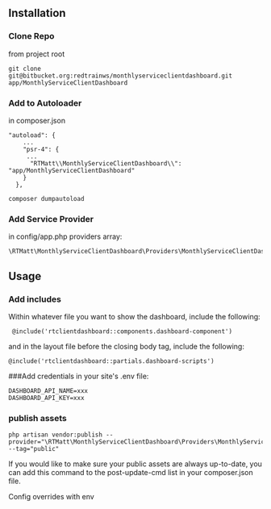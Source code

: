 ## Installation
### Clone Repo
from project root
```  
git clone git@bitbucket.org:redtrainws/monthlyserviceclientdashboard.git app/MonthlyServiceClientDashboard
```

### Add to Autoloader
in composer.json
```  
"autoload": {
    ...
    "psr-4": {
     ...
      "RTMatt\\MonthlyServiceClientDashboard\\": "app/MonthlyServiceClientDashboard"
    }
  },
```

```  
composer dumpautoload
```




### Add Service Provider
in config/app.php providers array:
```
\RTMatt\MonthlyServiceClientDashboard\Providers\MonthlyServiceClientDashboardServiceProvider::class
```


## Usage
### Add includes
Within whatever file you want to show the dashboard, include the following:

``` 
 @include('rtclientdashboard::components.dashboard-component')

```
and in the layout file before the closing body tag, include the following:

```  
@include('rtclientdashboard::partials.dashboard-scripts')
```

###Add credentials
in your site's .env file:

```  
DASHBOARD_API_NAME=xxx
DASHBOARD_API_KEY=xxx
```

### publish assets

```  
php artisan vendor:publish --provider="\RTMatt\MonthlyServiceClientDashboard\Providers\MonthlyServiceClientDashboardServiceProvider" --tag="public"

```
If you would like to make sure your public assets are always up-to-date, you can add this command to the post-update-cmd list in your composer.json file.




Config overrides with env








